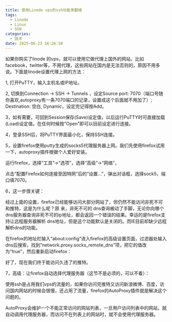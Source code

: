```yaml
---
title: 使用Linode vps的ssh功能来翻墙
tags:
  - Linode
  - Linux
  - SSH
categories:
  - 技术
date: 2025-06-23 16:26:50
---
```


如果你购买了linode 的vps，就可以使用它做代理上国外的网站，比如facebook，twitter等，不用代理，这些网站在国内是无法否则的，原因不用多说。下面是linode设置代理上网的方法：

1, 打开PuTTY，输入主机名或IP地址。

2, 切换到Connection -> SSH -> Tunnels ，设定Source port: 7070（端口号随你喜欢,autoproxy有一条7070端口的记录，设置成这个后面就不用加了）; Destination: 空白, Dynamic，设定完记得按Add。

3，如有需要，可回到Session保存(Save)设定值，以后运行PuTTY时可直接加载(Load)设定值。在任何时候按”Open”即可以目前设定进行连接。

4，登录SSH后，将PuTTY界面最小化，保持SSH连接。

5，设置firefox使用putty生成的socks5代理服务器上网。我们先使用firefox试用一下，autoproxy插件根据个人爱好安装。

运行firefox，选择“工具”->“选项”，选择“高级”->“网络”，

点击“配置Firefox如何连接至因特网”后的“设置…”，弹出对话框，选择sock5，端口填7070。

6，这一步很关键：

经过上面的设置，firefox已经能够访问大部分网站了，但仍然不能访问非死不可和推特，这是为什么呢？原 来，非死不可的 dns查询被动了手脚，无论你向哪个dns服务器查询非死不可的ip地址，都会返回一个错误的结果。幸运的是firefox支持让远程服务器解析 dns地址，但是这个功能默认是关闭的。而IE目前却缺少远程解析dns的功能。

在firefox的地址栏输入“about:config”进入firefox的高级设置页面，过滤器处输入dns后搜索，找到“network.proxy.socks\_remote\_dns”项，把它的值改为“true”，然后重新启动firefox：

好了，现在我们终于能访问久违了的推特。

7，高级：让firefox自动选择代理服务器（这节不是必须的，可以不看）：

使用ssh是占用我们vps的流量的，如果你访问完推特又访问新浪微博、百度，访问国内网站的时候会很慢，还占用了流量，firefox的AutoProxy插件就是解决这个问题的。

AutoProxy会维护一个不能正常访问的网站列表，一旦用户访问列表中的网站，就自动调用代理服务器，而访问不在列表上的网站时，就不会使用代理服务器。

